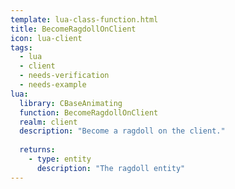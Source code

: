 ```yaml
---
template: lua-class-function.html
title: BecomeRagdollOnClient
icon: lua-client
tags:
  - lua
  - client
  - needs-verification
  - needs-example
lua:
  library: CBaseAnimating
  function: BecomeRagdollOnClient
  realm: client
  description: "Become a ragdoll on the client."
  
  returns:
    - type: entity
      description: "The ragdoll entity"
---
```

